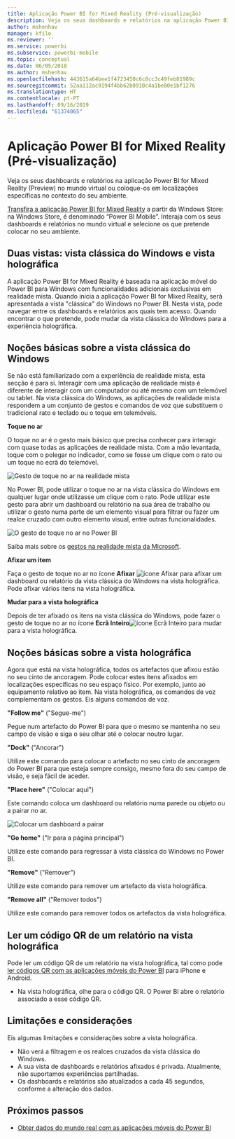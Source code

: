 ```yaml
---
title: Aplicação Power BI for Mixed Reality (Pré-visualização)
description: Veja os seus dashboards e relatórios na aplicação Power BI for Mixed Reality (Preview) no mundo virtual ou no contexto do seu ambiente.
author: mshenhav
manager: kfile
ms.reviewer: ''
ms.service: powerbi
ms.subservice: powerbi-mobile
ms.topic: conceptual
ms.date: 06/05/2018
ms.author: mshenhav
ms.openlocfilehash: 443615a64bee1f4723450c6c8cc3c49feb81989c
ms.sourcegitcommit: 52aa112ac9194f4bb62b0910c4a1be80e1bf1276
ms.translationtype: HT
ms.contentlocale: pt-PT
ms.lasthandoff: 09/16/2019
ms.locfileid: "61374065"
---
```

# <a name="power-bi-for-mixed-reality-app-preview"></a>Aplicação Power BI for Mixed Reality (Pré-visualização)
Veja os seus dashboards e relatórios na aplicação Power BI for Mixed Reality (Preview) no mundo virtual ou coloque-os em localizações específicas no contexto do seu ambiente. 

[Transfira a aplicação Power BI for Mixed Reality](https://www.microsoft.com/p/power-bi-mobile/9nblgggzlxn1?activetab=pivot%3aoverviewtab) a partir da Windows Store: na Windows Store, é denominado “Power BI Mobile”. Interaja com os seus dashboards e relatórios no mundo virtual e selecione os que pretende colocar no seu ambiente. 

## <a name="two-views-windows-classic-and-holographic"></a>Duas vistas: vista clássica do Windows e vista holográfica

A aplicação Power BI for Mixed Reality é baseada na aplicação móvel do Power BI para Windows com funcionalidades adicionais exclusivas em realidade mista. Quando inicia a aplicação Power BI for Mixed Reality, será apresentada a vista "clássica" do Windows no Power BI. Nesta vista, pode navegar entre os dashboards e relatórios aos quais tem acesso. Quando encontrar o que pretende, pode mudar da vista clássica do Windows para a experiência holográfica. 


## <a name="windows-classic-view-basics"></a>Noções básicas sobre a vista clássica do Windows

Se não está familiarizado com a experiência de realidade mista, esta secção é para si. Interagir com uma aplicação de realidade mista é diferente de interagir com um computador ou até mesmo com um telemóvel ou tablet. Na vista clássica do Windows, as aplicações de realidade mista respondem a um conjunto de gestos e comandos de voz que substituem o tradicional rato e teclado ou o toque em telemóveis. 

**Toque no ar**

O toque no ar é o gesto mais básico que precisa conhecer para interagir com quase todas as aplicações de realidade mista. Com a mão levantada, toque com o polegar no indicador, como se fosse um clique com o rato ou um toque no ecrã do telemóvel.  

![Gesto de toque no ar na realidade mista](./media/mobile-mixed-reality-app/power-bi-hololens-airtap.png)

No Power BI, pode utilizar o toque no ar na vista clássica do Windows em qualquer lugar onde utilizasse um clique com o rato. Pode utilizar este gesto para abrir um dashboard ou relatório na sua área de trabalho ou utilizar o gesto numa parte de um elemento visual para filtrar ou fazer um realce cruzado com outro elemento visual, entre outras funcionalidades.

![O gesto de toque no ar no Power BI](./media/mobile-mixed-reality-app/power-bi-hololens-airtap-hand.png) 

Saiba mais sobre os [gestos na realidade mista da Microsoft](https://developer.microsoft.com/windows/mixed-reality/gestures).

**Afixar um item** 

Faça o gesto de toque no ar no ícone **Afixar** ![ícone Afixar](./media/mobile-mixed-reality-app/power-bi-hololens-pin.png) para afixar um dashboard ou relatório da vista clássica do Windows na vista holográfica. Pode afixar vários itens na vista holográfica. 

**Mudar para a vista holográfica**

Depois de ter afixado os itens na vista clássica do Windows, pode fazer o gesto de toque no ar no ícone **Ecrã Inteiro**![ícone Ecrã Inteiro](./media/mobile-mixed-reality-app/power-bi-hololens-fullscreen.png) para mudar para a vista holográfica. 


## <a name="holographic-view-basics"></a>Noções básicas sobre a vista holográfica

Agora que está na vista holográfica, todos os artefactos que afixou estão no seu cinto de ancoragem. Pode colocar estes itens afixados em localizações específicas no seu espaço físico. Por exemplo, junto ao equipamento relativo ao item. Na vista holográfica, os comandos de voz complementam os gestos. Eis alguns comandos de voz.

**"Follow me"** ("Segue-me") 

Pegue num artefacto do Power BI para que o mesmo se mantenha no seu campo de visão e siga o seu olhar até o colocar noutro lugar.

**"Dock"** ("Ancorar") 

Utilize este comando para colocar o artefacto no seu cinto de ancoragem do Power BI para que esteja sempre consigo, mesmo fora do seu campo de visão, e seja fácil de aceder.

**"Place here"** ("Colocar aqui")

Este comando coloca um dashboard ou relatório numa parede ou objeto ou a pairar no ar.

![Colocar um dashboard a pairar](./media/mobile-mixed-reality-app/power-bi-hololens-place-visuals.png)

**"Go home"** ("Ir para a página principal")

Utilize este comando para regressar à vista clássica do Windows no Power BI. 

**"Remove"** ("Remover")

Utilize este comando para remover um artefacto da vista holográfica.

**"Remove all"** ("Remover todos") 

Utilize este comando para remover todos os artefactos da vista holográfica.


## <a name="scan-a-report-qr-code-in-holographic-view"></a>Ler um código QR de um relatório na vista holográfica

Pode ler um código QR de um relatório na vista holográfica, tal como pode [ler códigos QR com as aplicações móveis do Power BI](mobile-apps-qr-code.md) para iPhone e Android.

- Na vista holográfica, olhe para o código QR. O Power BI abre o relatório associado a esse código QR.

## <a name="limitations-and-considerations"></a>Limitações e considerações

Eis algumas limitações e considerações sobre a vista holográfica.

- Não verá a filtragem e os realces cruzados da vista clássica do Windows.
- A sua vista de dashboards e relatórios afixados é privada. Atualmente, não suportamos experiências partilhadas.
- Os dashboards e relatórios são atualizados a cada 45 segundos, conforme a alteração dos dados.


## <a name="next-steps"></a>Próximos passos

- [Obter dados do mundo real com as aplicações móveis do Power BI](mobile-apps-data-in-real-world-context.md)

 



